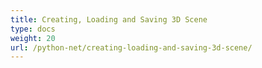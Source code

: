 ```yaml
---
title: Creating, Loading and Saving 3D Scene
type: docs
weight: 20
url: /python-net/creating-loading-and-saving-3d-scene/
---
```



